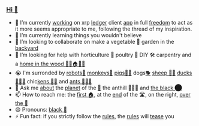 ### [Hi 👋](https://youtu.be/I6FmwBPDT-w)


- 🔭 I’m currently [working](https://github.com/f1f47a23/AWESOME) on xrp [ledger](https://xrpl.org/) client [app](https://github.com/f1f47a23/z1x-xrp-wallet) in full [freedom](https://youtu.be/A9tb2hm6Yms) to act as it more seems appropriate to me, following the thread of my inspiration.
- 🌱 I’m currently learning things you wouldn't believe
- 👯 I’m looking to collaborate on make a vegetable 🥬 garden in the [backyard](https://github.com/f1f47a23/the-animal-farm)
- 🤔 I’m looking for help with horticulture 🥬 poultry 🐔 DIY 🛠 carpentry and a [home in the wood 🌳🌳🏠🌳🌳](https://youtu.be/T3NCVtQcoO8)
- 😭 I'm surronded by [robots🤖](https://youtu.be/GcMXQZ69lSI) [monkeys🐒](https://youtu.be/_k8r7DUuJ-E) [pigs🐖🐖](https://youtu.be/xadHmpKToKE) dogs[🐕](https://youtu.be/jJ34illEapU) [sheep 🐑🐑](https://youtu.be/g4XiKChyK7A) [ducks🦆🦆🦆](https://youtu.be/4li3en7B3x8) chic[kens 🐔🐔](https://youtu.be/bTpt5JH4TWs) and [ants 🐜🐜🐜](https://youtu.be/oD_Bdq1MLWg)
- 💬 Ask me [about](https://youtu.be/ZVPolwmpOUo) the [planet](https://youtu.be/zCBNwGHPZ2M) of the [🐑](https://youtu.be/-54c0IdxZWc) the anthill 🐜🐜🐜  and [the black ⬤](https://youtu.be/atMdf0rhbpI)
- 📫 How to reach me: the [first 🏠](https://youtu.be/4iQKs21U_6o), at the [end](https://youtu.be/Cq4qfdOlVvY) of the 🛣️, on the right, [over the 🌈](https://youtu.be/V1bFr2SWP1I)
- 😄 Pronouns: [black 🐑](https://youtu.be/pDo18tfPITA)
- ⚡ Fun fact: if you strictly follow the [rules](https://youtu.be/SO-yVHaAlyA), the [rules](https://youtu.be/NOCw4MoQ3xc) will [tease](https://youtu.be/xrTUmYxnNlo) you

